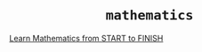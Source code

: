 <div align="center">
  <h1><code>mathematics</code></h1>
</div>


[Learn Mathematics from START to FINISH](https://openlibrary.org/collections/learn-math-from-start-to-finish)
